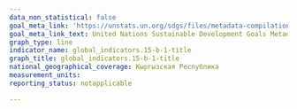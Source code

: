 ```yaml
---
data_non_statistical: false
goal_meta_link: 'https://unstats.un.org/sdgs/files/metadata-compilation/Metadata-Goal-15.pdf '
goal_meta_link_text: United Nations Sustainable Development Goals Metadata (PDF 4.0 MB)
graph_type: line
indicator_name: global_indicators.15-b-1-title
graph_title: global_indicators.15-b-1-title
national_geographical_coverage: Кыргызская Республика
measurement_units:
reporting_status: notapplicable

---
```

